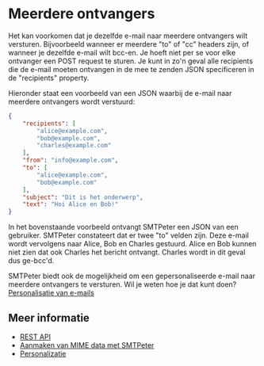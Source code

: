 # Meerdere ontvangers

Het kan voorkomen dat je dezelfde e-mail naar meerdere ontvangers wilt versturen. 
Bijvoorbeeld wanneer er meerdere "to" of "cc" headers zijn, of wanneer je dezelfde 
e-mail wilt bcc-en. Je hoeft niet per se voor elke ontvanger een POST request te sturen.
Je kunt in zo'n geval alle recipients die de e-mail moeten ontvangen in de
mee te zenden JSON specificeren in de "recipients" property. 

Hieronder staat een voorbeeld van een JSON waarbij de e-mail naar meerdere ontvangers wordt verstuurd:

```json
{
    "recipients": [
        "alice@example.com",
        "bob@example.com",
        "charles@example.com"
    ],
    "from": "info@example.com",
    "to": [
        "alice@example.com",
        "bob@example.com"
    ],
    "subject": "Dit is het onderwerp",
    "text": "Hoi Alice en Bob!"
}
```

In het bovenstaande voorbeeld ontvangt SMTPeter een JSON van een gebruiker. 
SMTPeter constateert dat er twee "to" velden zijn. Deze e-mail wordt vervolgens
naar Alice, Bob en Charles gestuurd. Alice en Bob kunnen niet zien dat ook Charles 
het bericht ontvangt. Charles wordt in dit geval dus ge-bcc'd.

SMTPeter biedt ook de mogelijkheid om een gepersonaliseerde e-mail naar meerdere 
ontvangers te versturen. Wil je weten hoe je dat kunt doen? 
[Personalisatie van e-mails](rest-send-personalize)

## Meer informatie

* [REST API](./rest-api)
* [Aanmaken van MIME data met SMTPeter](./rest-send-json)
* [Personalizatie](./rest-send-personalize)
